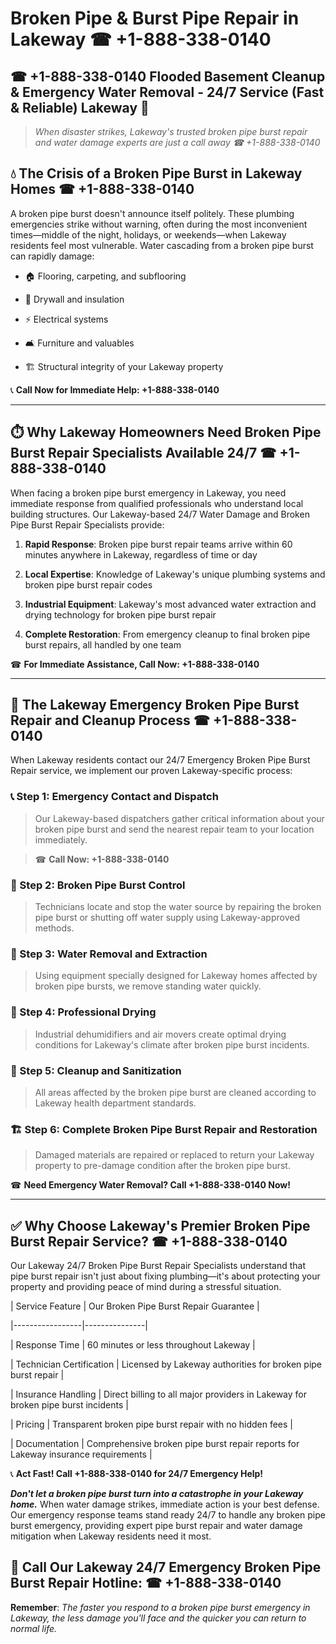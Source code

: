 # Broken Pipe & Burst Pipe Repair in Lakeway ☎ +1-888-338-0140  
## ☎ +1-888-338-0140 Flooded Basement Cleanup & Emergency Water Removal - 24/7 Service (Fast & Reliable) Lakeway 🚨  

> *When disaster strikes, Lakeway's trusted broken pipe burst repair and water damage experts are just a call away ☎ +1-888-338-0140*  

## 💧 The Crisis of a Broken Pipe Burst in Lakeway Homes ☎ +1-888-338-0140  

A broken pipe burst doesn't announce itself politely. These plumbing emergencies strike without warning, often during the most inconvenient times—middle of the night, holidays, or weekends—when Lakeway residents feel most vulnerable. Water cascading from a broken pipe burst can rapidly damage:  

* 🏠 Flooring, carpeting, and subflooring  
* 🧱 Drywall and insulation  
* ⚡ Electrical systems  
* 🛋️ Furniture and valuables  
* 🏗️ Structural integrity of your Lakeway property  

📞 **Call Now for Immediate Help: +1-888-338-0140**  

---  

## ⏱️ Why Lakeway Homeowners Need Broken Pipe Burst Repair Specialists Available 24/7 ☎ +1-888-338-0140  

When facing a broken pipe burst emergency in Lakeway, you need immediate response from qualified professionals who understand local building structures. Our Lakeway-based 24/7 Water Damage and Broken Pipe Burst Repair Specialists provide:  

1. **Rapid Response**: Broken pipe burst repair teams arrive within 60 minutes anywhere in Lakeway, regardless of time or day  
2. **Local Expertise**: Knowledge of Lakeway's unique plumbing systems and broken pipe burst repair codes  
3. **Industrial Equipment**: Lakeway's most advanced water extraction and drying technology for broken pipe burst repair  
4. **Complete Restoration**: From emergency cleanup to final broken pipe burst repairs, all handled by one team  

☎ **For Immediate Assistance, Call Now: +1-888-338-0140**  

---  

## 🔧 The Lakeway Emergency Broken Pipe Burst Repair and Cleanup Process ☎ +1-888-338-0140  

When Lakeway residents contact our 24/7 Emergency Broken Pipe Burst Repair service, we implement our proven Lakeway-specific process:  

### 📞 Step 1: Emergency Contact and Dispatch  
> Our Lakeway-based dispatchers gather critical information about your broken pipe burst and send the nearest repair team to your location immediately.  
> ☎ **Call Now: +1-888-338-0140**  

### 🚿 Step 2: Broken Pipe Burst Control  
> Technicians locate and stop the water source by repairing the broken pipe burst or shutting off water supply using Lakeway-approved methods.  

### 🌊 Step 3: Water Removal and Extraction  
> Using equipment specially designed for Lakeway homes affected by broken pipe bursts, we remove standing water quickly.  

### 💨 Step 4: Professional Drying  
> Industrial dehumidifiers and air movers create optimal drying conditions for Lakeway's climate after broken pipe burst incidents.  

### 🧼 Step 5: Cleanup and Sanitization  
> All areas affected by the broken pipe burst are cleaned according to Lakeway health department standards.  

### 🏗️ Step 6: Complete Broken Pipe Burst Repair and Restoration  
> Damaged materials are repaired or replaced to return your Lakeway property to pre-damage condition after the broken pipe burst.  

☎ **Need Emergency Water Removal? Call +1-888-338-0140 Now!**  

---  

## ✅ Why Choose Lakeway's Premier Broken Pipe Burst Repair Service? ☎ +1-888-338-0140  

Our Lakeway 24/7 Broken Pipe Burst Repair Specialists understand that pipe burst repair isn't just about fixing plumbing—it's about protecting your property and providing peace of mind during a stressful situation.  

| Service Feature | Our Broken Pipe Burst Repair Guarantee |  
|-----------------|---------------|  
| Response Time | 60 minutes or less throughout Lakeway |  
| Technician Certification | Licensed by Lakeway authorities for broken pipe burst repair |  
| Insurance Handling | Direct billing to all major providers in Lakeway for broken pipe burst incidents |  
| Pricing | Transparent broken pipe burst repair with no hidden fees |  
| Documentation | Comprehensive broken pipe burst repair reports for Lakeway insurance requirements |  

📞 **Act Fast! Call +1-888-338-0140 for 24/7 Emergency Help!**  

***Don't let a broken pipe burst turn into a catastrophe in your Lakeway home.*** When water damage strikes, immediate action is your best defense. Our emergency response teams stand ready 24/7 to handle any broken pipe burst emergency, providing expert pipe burst repair and water damage mitigation when Lakeway residents need it most.  

## 📱 Call Our Lakeway 24/7 Emergency Broken Pipe Burst Repair Hotline: ☎ +1-888-338-0140  

**Remember**: *The faster you respond to a broken pipe burst emergency in Lakeway, the less damage you'll face and the quicker you can return to normal life.*